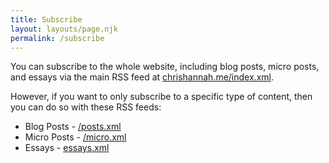 ```yaml
---
title: Subscribe
layout: layouts/page.njk
permalink: /subscribe
---
```


You can subscribe to the whole website, including blog posts, micro posts, and essays via the main RSS feed at [chrishannah.me/index.xml][all].

However, if you want to only subscribe to a specific type of content, then you can do so with these RSS feeds:

- Blog Posts - [/posts.xml][posts]
- Micro Posts - [/micro.xml][micro]
- Essays - [essays.xml][essays]

[all]: https://chrishannah.me/index.xml
[posts]: https://chrishannah.me/posts.xml
[micro]: https://chrishannah.me/micro.xml
[essays]: https://chrishannah.me/essays.xml
